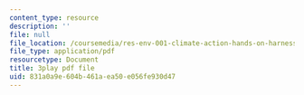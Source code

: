 ```yaml
---
content_type: resource
description: ''
file: null
file_location: /coursemedia/res-env-001-climate-action-hands-on-harnessing-science-with-communities-to-cut-carbon-january-iap-2017/831a0a9e604b461aea50e056fe930d47_lsf0_6DAFOM.pdf
file_type: application/pdf
resourcetype: Document
title: 3play pdf file
uid: 831a0a9e-604b-461a-ea50-e056fe930d47
---
```

